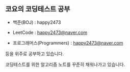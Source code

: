 ## 코요의 코딩테스트 공부

- 백준(BOJ) : happy2473

- LeetCode : happy2473@naver.com

- 프로그래머스(Programmers) : happy2473@naver.com

등을 위주로 공부하고 있습니다.

코딩테스트를 위한 알고리즘 노트를 꾸준히 채워나가고 있습니다.
